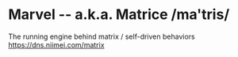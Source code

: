 # Marvel -- a.k.a. Matrice /ma'tris/
The running engine behind matrix / self-driven behaviors https://dns.niimei.com/matrix
